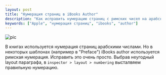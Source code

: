 ```yaml
---
layout: post
title: "Нумерация страниц в iBooks Author"
description: "Как исправить нумерацию страниц с римских чисел на арабские в Apple iBooks Author"
keywords: ["Apple", "нумерация страниц", "ibooks", "author"]
---
```


![pic][]
 
В книгах используется нумерация страниц арабскими числами. Но в некоторых шаблонах
(например в "Preface") iBooks author используется римская нумерация. Исправить
это очень просто. Выбрав неугодный layout параграфа, в `inspector > layout > numbering`
высталвяем правильную нумерацию. 


[pic]: http://31808.selcdn.ru/it-prm/articles/19082012%20%D0%BD%D1%83%D0%BC%D0%B5%D1%80%D0%B0%D1%86%D0%B8%D1%8F%20%D1%81%D1%82%D1%80%D0%B0%D0%BD%D0%B8%D1%86%20%D0%B2%20ibooks%20author/pages_numbering.jpg
